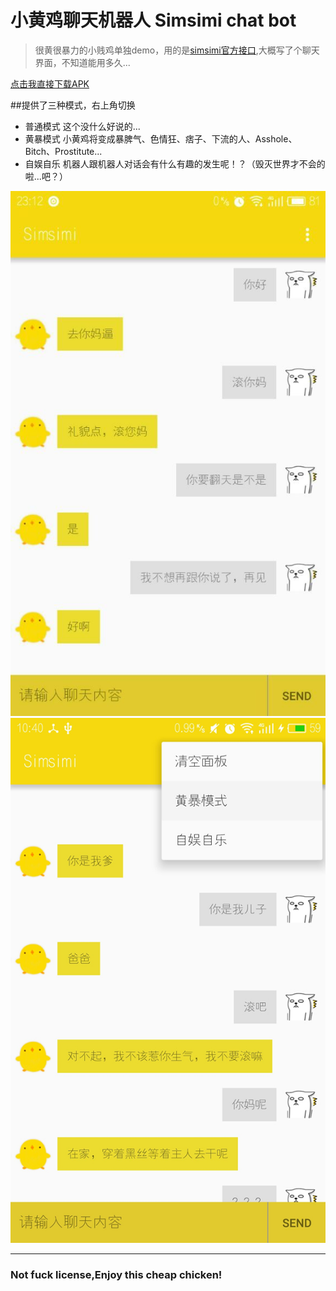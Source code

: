 # 小黄鸡聊天机器人 Simsimi chat bot

>很黄很暴力的小贱鸡单独demo，用的是[simsimi官方接口](http://www.simsimi.com/storygame/main),大概写了个聊天界面，不知道能用多久...

[点击我直接下载APK](http://ac-84mbdnm6.clouddn.com/9a8610f062f7d823c162.apk) 

##提供了三种模式，右上角切换
* 普通模式
    这个没什么好说的...
* 黄暴模式 
    小黄鸡将变成暴脾气、色情狂、痞子、下流的人、Asshole、Bitch、Prostitute...
* 自娱自乐
    机器人跟机器人对话会有什么有趣的发生呢！？（毁灭世界才不会的啦...吧？）
    
![demoImg](img1.jpg)     
![demoImg](img2.jpg)  
    
--------------------------------------------    
###  Not fuck license,Enjoy this cheap chicken!